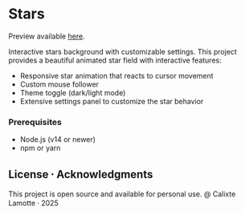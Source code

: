 # Stars

Preview available [here](https://stars.calixtelamotte.com/).

Interactive stars background with customizable settings. This project provides a beautiful animated star field with interactive features:

- Responsive star animation that reacts to cursor movement
- Custom mouse follower
- Theme toggle (dark/light mode)
- Extensive settings panel to customize the star behavior

### Prerequisites

- Node.js (v14 or newer)
- npm or yarn

## License ⸱ Acknowledgments

This project is open source and available for personal use.
@ Calixte Lamotte ⸱ 2025
